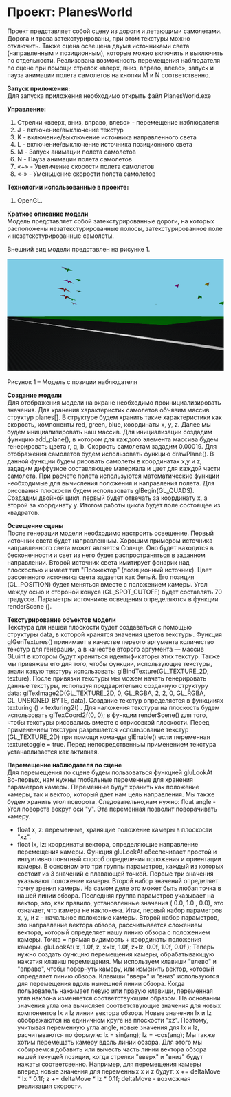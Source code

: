 # Проект: PlanesWorld

Проект представляет собой сцену из дороги и летающими самолетами. Дорога и трава затекстурированы, при этом текстуры можно отключить. Также сцена освещена двумя источниками света (направленным и позиционным), которые можно включить и выключить по отдельности. Реализована возможность перемещения наблюдателя по сцене при помощи стрелок «вверх, вниз, вправо, влево», запуск и пауза анимации полета самолетов на кнопки M и N соответственно.

**Запуск приложения:**<br>
Для запуска приложения необходимо открыть файл PlanesWorld.exe

**Управление:**<br>
1. Стрелки «вверх, вниз, вправо, влево» - перемещение наблюдателя
2. J - включение/выключение текстур
3. K - включение/выключение источника направленного света
4. L - включение/выключение источника позиционного света
5. M - Запуск анимации полета самолетов 
6. N - Пауза анимации полета самолетов 
7. «+» - Увеличение скорости полета самолетов
8. «-» - Уменьшение скорости полета самолетов

**Технологии использованные в проекте:**<br>
1. OpenGL.

**Краткое описание модели**<br>
Модель представляет собой затекстурированные дороги, на которых расположены незатекстурированные полосы, затекстурированное поле и незатекстурированные самолеты.

Внешний вид модели представлен на рисунке 1.
 
<div>
<p>
  <img  src="https://github.com/hedgehogscodes/PlanesWorld-openGL/blob/main/assets/planes.png"/>
</p>
</div>
Рисунок 1 – Модель с позиции наблюдателя<br>

**Создание модели**<br>
Для отображения модели на экране необходимо проинициализировать значения. Для хранения характеристик самолетов объявим массив структур planes[].  В структуре будем хранить такие характеристики как скорость, компоненты red, green, blue, координаты x, y, z.
Далее мы будем инициализировать наш массив. Для инициализации создадим функцию add_plane(), в котором для каждого элемента массива будем генерировать цвета r, g, b. Скорость самолетам зададим 0.00019.
Для отображения самолетов будем использовать функцию drawPlane().
В данной функции будем рисовать самолеты в координатах x,y и z, зададим диффузное составляющее материала и цвет для каждой части самолета.
При расчете полета используются математические функции необходимые для вычисления положения и направления полета.
Для рисования плоскости будем использовать glBegin(GL_QUADS).
Создадим двойной цикл, первый будет отвечать за координату x, а второй за координату y. Итогом работы цикла будет поле состоящее из квадратов.

**Освещение сцены**<br>
После генерации модели необходимо настроить освещение. 
Первый источник света будет направленным. Хорошим примером источника направленного света может является Солнце. Оно будет находится в бесконечности и свет из него будет распространяться в заданном направлении.
Второй источник света имитирует фонарик над плоскостью и имеет тип "Прожектор" (позиционный источник). Цвет рассеянного источника света задается как белый. Его позиция (GL_POSITION) будет меняться вместе с положением камеры. Угол между осью и стороной конуса (GL_SPOT_CUTOFF) будет составлять 70 градусов.
Параметры источников освещения определяются в функции renderScene ().

**Текстурирование объектов модели**<br>
Текстура для нашей плоскости будет создаваться с помощью структуры data, в которой хранятся значения цветов текстуры. Функция glGenTextures() принимает в качестве первого аргумента количество текстур для генерации, а в качестве второго аргумента — массив GLuint в котором будут храниться идентификаторы этих текстур. Также мы привяжем его для того, чтобы функции, использующие текстуры, знали какую текстуру использовать: glBindTexture(GL_TEXTURE_2D, texture). После привязки текстуры мы можем начать генерировать данные текстуры, используя предварительно созданную структуру data: glTexImage2D(GL_TEXTURE_2D, 0, GL_RGBA, 2, 2, 0, GL_RGBA, GL_UNSIGNED_BYTE, data).
Создание текстур определяется в функцииях texturing () и texturing2() .
Для наложения текстуры на плоскость будем использовать glTexCoord2f(0, 0); в функции renderScene() для того, чтобы текстуры рисовались вместе с отрисовкой плоскости.
Перед применением текстуры разрешается использование текстур (GL_TEXTURE_2D) при помощи команды glEnable() если переменная texturetoggle = true. Перед непосредственным применением текстура устанавливается как активная.

**Перемещение наблюдателя по сцене**<br>
Для перемещения по сцене будем пользоваться функцией gluLookAt
Во-первых, нам нужны глобальные переменные для хранения параметров камеры. Переменные будут хранить как положение камеры, так и вектор, который дает нам цель направления. Мы также будем хранить угол поворота.
Следовательно,нам нужно:
float angle - Угол поворота вокруг оси "у". Эта переменная позволит поворачивать камеру.
- float x, z: переменные, хранящие положение камеры в плоскости "xz".
- float lx, lz: координаты вектора, определяющие направление перемещения камеры.
Функция gluLookAt обеспечивает простой и интуитивно понятный способ определения положения и ориентации камеры. В основном это три группы параметров, каждый из которых состоит из 3 значений с плавающей точкой. Первые три значения указывают положение камеры. Второй набор значений определяет точку зрения камеры. На самом деле это может быть любая точка в нашей линии обзора. Последняя группа параметров указывает на вектор, это, как правило, установленные значения ( 0.0, 1.0 , 0.0), это означает, что камера не наклонена. Итак, первый набор параметров х, у, и z - начальное положение камеры. Второй набор параметров, это направление вектора обзора, рассчитывается сложением вектора, который определяет нашу линию обзора с положением камеры. Точка = прямая видимость + координаты положения камеры. 
gluLookAt(   x, 1.0f,     z,
		  x+lx, 1.0f,  z+lz,
		  0.0f, 1.0f,  0.0f );
Теперь нужно создать функцию перемещения камеры, обрабатывающую нажатия клавиш перемещения. Мы используем клавиши "влево" и "вправо", чтобы повернуть камеру, или изменить вектор, который определяет линию обзора. Клавиши "вверх" и "вниз" используются для перемещения вдоль нынешней линии обзора. Когда пользователь нажимает левую или правую клавиши, переменная угла наклона изменяется соответствующим образом. На основании значения угла она вычисляет соответствующие значения для новых компонентов lx и lz линии вектора обзора. Новые значения lx и lz обображаются на единичном круге на плоскости "xz". Поэтому, учитывая переменную угла angle, новые значения для lx и lz, расчитываются по формуле:
lx = sin(ang);
lz = -cos(ang);
Мы также хотим перемещать камеру вдоль линии обзора. Для этого мы собираемся добавить или вычесть часть линии вектора обзора нашей текущей позиции, когда стрелки "вверх" и "вниз" будут нажаты соответсвенно. Например, для перемещения камеры вперед новые значения для переменных x и z будут:
x += deltaMove * lx * 0.1f;
z += deltaMove * lz * 0.1f;
deltaMove - возможная реализация скорости.
